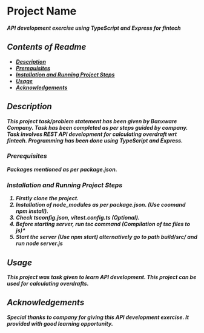 # Project Name
<b><i>API development exercise using TypeScript and Express for fintech 


## Contents of Readme

- [Description](#description)
- [Prerequisites](#prerequisites)
- [Installation and Running Project Steps](#installation)
- [Usage](#Usage)
- [Acknowledgements](#acknowledgements)


## Description

This project task/problem statement has been given by Banxware Company. Task has been completed as per steps guided by company. Task involves REST API development for calculating overdraft wrt fintech. Programming has been done using TypeScript and Express.


### Prerequisites

Packages mentioned as per package.json.

### Installation and Running Project Steps

1. Firstly clone the project.
2. Installation of node_modules as per package.json. (Use coomand npm install).
3. Check tsconfig.json, vitest.config.ts (Optional).
4. Before starting server, run tsc command (Compilation of tsc files to js)*
5. Start the server (Use npm start) alternatively go to path build/src/ and run node server.js

## Usage

This project was task given to learn API development. This project can be used for calculating overdrafts. 

## Acknowledgements

Special thanks to company for giving this API development exercise. It provided with good learning opportunity.

